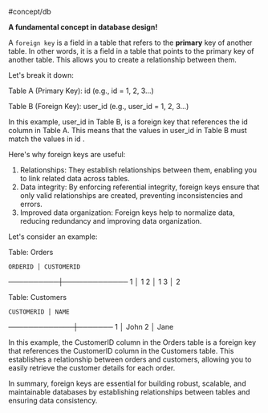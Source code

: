  #concept/db 
 
 **A fundamental concept in database design!**

  A `foreign key` is a field in a table that refers to the **primary** key of
  another table. In other words, it is a field in a table that points to the
  primary key of another table. This allows you to create a relationship
  between them.

  Let's break it down:

  Table A (Primary Key):  id  (e.g.,  id  = 1, 2, 3...)

  Table B (Foreign Key):  user_id  (e.g.,  user_id  = 1, 2, 3...)

  In this example,  user_id  in Table B, is a foreign key that references the
  id  column in Table A. This means that the values in  user_id  in Table B
  must match the values in  id .

  Here's why foreign keys are useful:

  1. Relationships: They establish relationships between them, enabling you to
  link related data across tables.
  2. Data integrity: By enforcing referential integrity, foreign keys ensure
  that only valid relationships are created, preventing inconsistencies and
  errors.
  3. Improved data organization: Foreign keys help to normalize data, reducing
  redundancy and improving data organization.

  Let's consider an example:

  Table: Orders

    ORDERID │ CUSTOMERID
  ──────────┼─────────────
          1 │          1
          2 │          1
          3 │          2

  Table: Customers

    CUSTOMERID │ NAME
  ─────────────┼───────
             1 │ John
             2 │ Jane

  In this example, the  CustomerID  column in the  Orders  table is a foreign
  key that references the  CustomerID  column in the  Customers  table. This
  establishes a relationship between orders and customers, allowing you to
  easily retrieve the customer details for each order.

  In summary, foreign keys are essential for building robust, scalable, and
  maintainable databases by establishing relationships between tables and
  ensuring data consistency.
